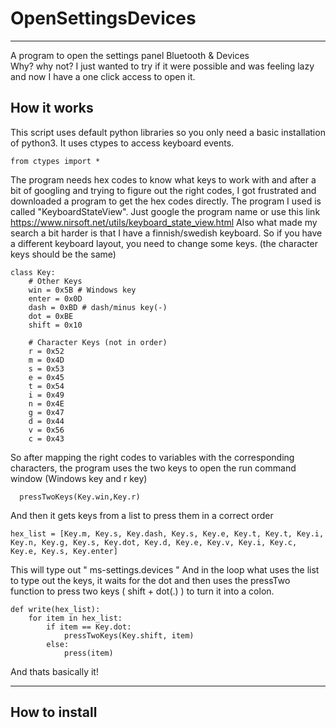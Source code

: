 # OpenSettingsDevices
---
A program to open the settings panel Bluetooth &amp; Devices <br>
Why? why not? I just wanted to try if it were possible and was feeling lazy and now I have a one click access to open it.

## How it works

This script uses default python libraries so you only need a basic installation of python3.
It uses ctypes to access keyboard events.
```
from ctypes import *
```

The program needs hex codes to know what keys to work with and after a bit of googling and trying to figure out the right codes, I got frustrated and downloaded a program to get the hex codes directly. The program I used is called "KeyboardStateView". Just google the program name or use this link https://www.nirsoft.net/utils/keyboard_state_view.html
Also what made my search a bit harder is that I have a finnish/swedish keyboard. So if you have a different keyboard layout, you need to change some keys.
(the character keys should be the same)
```
class Key:
    # Other Keys
    win = 0x5B # Windows key
    enter = 0x0D
    dash = 0xBD # dash/minus key(-)
    dot = 0xBE
    shift = 0x10

    # Character Keys (not in order)
    r = 0x52
    m = 0x4D
    s = 0x53
    e = 0x45
    t = 0x54
    i = 0x49
    n = 0x4E
    g = 0x47
    d = 0x44
    v = 0x56
    c = 0x43
```

So after mapping the right codes to variables with the corresponding characters, the program uses the two keys to open the run command window
(Windows key and r key)
```
  pressTwoKeys(Key.win,Key.r)
```

And then it gets keys from a list to press them in a correct order
```
hex_list = [Key.m, Key.s, Key.dash, Key.s, Key.e, Key.t, Key.t, Key.i, Key.n, Key.g, Key.s, Key.dot, Key.d, Key.e, Key.v, Key.i, Key.c, Key.e, Key.s, Key.enter]
```
This will type out " ms-settings.devices "
And in the loop what uses the list to type out the keys, it waits for the dot and then uses the pressTwo function to press two keys ( shift + dot(.) ) to turn it into a colon.
```
def write(hex_list):
    for item in hex_list:
        if item == Key.dot:
            pressTwoKeys(Key.shift, item)
        else:
            press(item)
```

And thats basically it!


----
## How to install 
